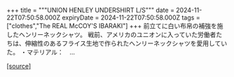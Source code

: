 +++
title = """UNION HENLEY UNDERSHIRT L/S"""
date = 2024-11-22T07:50:58.000Z
expiryDate = 2024-11-22T07:50:58.000Z
tags = ["clothes","The REAL McCOY'S IBARAKI"]
+++
前立てに白い布帛の補強を施したヘンリーネックシャツ。 戦前、アメリカのユニオンに入っていた労働者たちは、伸縮性のあるフライス生地で作られたヘンリーネックシャツを愛用していた。 ・マテリアル：　...

[[source]](https://the-realmccoys.ocnk.net/product/1392)
